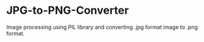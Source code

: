 # JPG-to-PNG-Converter
Image processing using PIL library and converting .jpg  format image to .png format.
